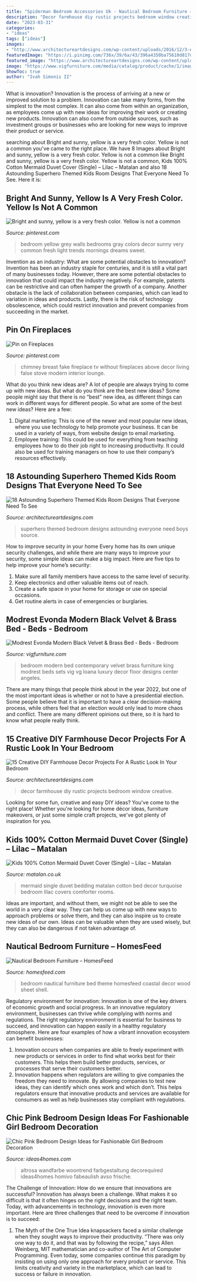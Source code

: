 ```yaml
---
title: "Spiderman Bedroom Accessories Uk - Nautical Bedroom Furniture – Homesfeed"
description: "Decor farmhouse diy rustic projects bedroom window creative"
date: "2023-03-31"
categories:
- "ideas"
tags: ["ideas"]
images:
- "http://www.architectureartdesigns.com/wp-content/uploads/2016/12/3-e1480625976427-630x406.jpg"
featuredImage: "https://i.pinimg.com/736x/39/6a/43/396a4350ba75610d817d2b89d7d5dfdb--chimney-decor-chimney-ideas.jpg"
featured_image: "https://www.architectureartdesigns.com/wp-content/uploads/2017/01/15-Creative-DIY-Farmhouse-Decor-Projects-For-A-Rustic-Look-In-Your-Bedroom-9.jpg"
image: "https://www.vigfurniture.com/media/catalog/product/cache/1/image/1200x/17f82f742ffe127f42dca9de82fb58b1/b/d/bd1819_75444_evonda_black_11-20-2018_hr_01.jpg"
ShowToc: true
author: "Ivah Simonis II"
---
```



What is innovation?
Innovation is the process of arriving at a new or improved solution to a problem. Innovation can take many forms, from the simplest to the most complex. It can also come from within an organization, as employees come up with new ideas for improving their work or creating new products. Innovation can also come from outside sources, such as investment groups or businesses who are looking for new ways to improve their product or service.

	

		
searching about Bright and sunny, yellow is a very fresh color. Yellow is not a common you've came to the right place. We have 8 Images about Bright and sunny, yellow is a very fresh color. Yellow is not a common like Bright and sunny, yellow is a very fresh color. Yellow is not a common, Kids 100% Cotton Mermaid Duvet Cover (Single) – Lilac – Matalan and also 18 Astounding Superhero Themed Kids Room Designs That Everyone Need To See. Here it is:
		
    
## Bright And Sunny, Yellow Is A Very Fresh Color. Yellow Is Not A Common

<img loading=lazy src="https://i.pinimg.com/736x/91/c6/0c/91c60c56ce9ad8e12fc5c353c4ea1645.jpg" onerror="this.onerror=null;this.src='https://tse4.mm.bing.net/th?id=OIP.49a3iqTmJBv6d9e-z8bU_AHaHa&amp;pid=15.1';" alt="Bright and sunny, yellow is a very fresh color. Yellow is not a common">

_Source: pinterest.com_

>bedroom yellow grey walls bedrooms gray colors decor sunny very common fresh light trends mornings dreams sweet. 

	

Invention as an industry: What are some potential obstacles to innovation?
Invention has been an industry staple for centuries, and it is still a vital part of many businesses today. However, there are some potential obstacles to innovation that could impact the industry negatively. For example, patents can be restrictive and can often hamper the growth of a company. Another obstacle is the lack of collaboration between companies, which can lead to variation in ideas and products. Lastly, there is the risk of technology obsolescence, which could restrict innovation and prevent companies from succeeding in the market.

    
## Pin On Fireplaces

<img loading=lazy src="https://i.pinimg.com/736x/39/6a/43/396a4350ba75610d817d2b89d7d5dfdb--chimney-decor-chimney-ideas.jpg" onerror="this.onerror=null;this.src='https://tse1.mm.bing.net/th?id=OIP.JDf-Vkc0FeMCB-bvseflTQAAAA&amp;pid=15.1';" alt="Pin on Fireplaces">

_Source: pinterest.com_

>chimney breast fake fireplace tv without fireplaces above decor living false stove modern interior lounge. 

	

What do you think new ideas are?
A lot of people are always trying to come up with new ideas. But what do you think are the best new ideas? Some people might say that there is no “best” new idea, as different things can work in different ways for different people. So what are some of the best new ideas? Here are a few: 
1) Digital marketing: This is one of the newer and most popular new ideas, where you use technology to help promote your business. It can be used in a variety of ways, from website design to email marketing. 
2) Employee training: This could be used for everything from teaching employees how to do their job right to increasing productivity. It could also be used for training managers on how to use their company’s resources effectively.

    
## 18 Astounding Superhero Themed Kids Room Designs That Everyone Need To See

<img loading=lazy src="http://www.architectureartdesigns.com/wp-content/uploads/2016/12/3-e1480625976427-630x406.jpg" onerror="this.onerror=null;this.src='https://tse4.mm.bing.net/th?id=OIP.zNWeh-REVdVKoiq7mpaG_AHaEx&amp;pid=15.1';" alt="18 Astounding Superhero Themed Kids Room Designs That Everyone Need To See">

_Source: architectureartdesigns.com_

>superhero themed bedroom designs astounding everyone need boys source. 

	

How to improve security in your home
Every home has its own unique security challenges, and while there are many ways to improve your security, some simple ideas can make a big impact. Here are five tips to help improve your home’s security:
1. Make sure all family members have access to the same level of security.
2. Keep electronics and other valuable items out of reach.
3. Create a safe space in your home for storage or use on special occasions.
4. Get routine alerts in case of emergencies or burglaries.

    
## Modrest Evonda Modern Black Velvet &amp; Brass Bed - Beds - Bedroom

<img loading=lazy src="https://www.vigfurniture.com/media/catalog/product/cache/1/image/1200x/17f82f742ffe127f42dca9de82fb58b1/b/d/bd1819_75444_evonda_black_11-20-2018_hr_01.jpg" onerror="this.onerror=null;this.src='https://tse3.mm.bing.net/th?id=OIP.HiJkPzX1O98_9N3iyI6yVgHaFL&amp;pid=15.1';" alt="Modrest Evonda Modern Black Velvet &amp; Brass Bed - Beds - Bedroom">

_Source: vigfurniture.com_

>bedroom modern bed contemporary velvet brass furniture king modrest beds sets vig vg loana luxury decor floor designs center angeles. 

	

There are many things that people think about in the year 2022, but one of the most important ideas is whether or not to have a presidential election. Some people believe that it is important to have a clear decision-making process, while others feel that an election would only lead to more chaos and conflict. There are many different opinions out there, so it is hard to know what people really think.

    
## 15 Creative DIY Farmhouse Decor Projects For A Rustic Look In Your Bedroom

<img loading=lazy src="https://www.architectureartdesigns.com/wp-content/uploads/2017/01/15-Creative-DIY-Farmhouse-Decor-Projects-For-A-Rustic-Look-In-Your-Bedroom-9.jpg" onerror="this.onerror=null;this.src='https://tse3.mm.bing.net/th?id=OIP.fv3A1POfs54fb5Gg872YHwHaKz&amp;pid=15.1';" alt="15 Creative DIY Farmhouse Decor Projects For A Rustic Look In Your Bedroom">

_Source: architectureartdesigns.com_

>decor farmhouse diy rustic projects bedroom window creative. 

	

Looking for some fun, creative and easy DIY ideas? You've come to the right place! Whether you're looking for home décor ideas, furniture makeovers, or just some simple craft projects, we've got plenty of inspiration for you.

    
## Kids 100% Cotton Mermaid Duvet Cover (Single) – Lilac – Matalan

<img loading=lazy src="https://matalan-content.imgix.net/uploads/asset_file/asset_file/160796/1517908385.1811202-S2678592_C504_Main.jpg?ixlib=rails-2.1.4&amp;auto=format%2Ccompress&amp;cs=tinysrgb&amp;w=1000&amp;h=1400&amp;fit=fit&amp;s=349ddd7a003c23c7d4b8f9c01480bb3d" onerror="this.onerror=null;this.src='https://tse4.mm.bing.net/th?id=OIP.n2Z7sQe7vq38kt6-6rIwMAHaKX&amp;pid=15.1';" alt="Kids 100% Cotton Mermaid Duvet Cover (Single) – Lilac – Matalan">

_Source: matalan.co.uk_

>mermaid single duvet bedding matalan cotton bed decor turquoise bedroom lilac covers comforter rooms. 

	

Ideas are important, and without them, we might not be able to see the world in a very clear way. They can help us come up with new ways to approach problems or solve them, and they can also inspire us to create new ideas of our own. Ideas can be valuable when they are used wisely, but they can also be dangerous if not taken advantage of.

    
## Nautical Bedroom Furniture – HomesFeed

<img loading=lazy src="https://homesfeed.com/wp-content/uploads/2016/02/Nautical-Bedroom-Furniture-Decoration-With-Blue-Sea-Theme-On-Bed-And-White-Fruniture-On-Bed-Frame-And-Side-Table.jpg" onerror="this.onerror=null;this.src='https://tse4.mm.bing.net/th?id=OIP.uddliBIo35mvrKoinL4_8wHaHO&amp;pid=15.1';" alt="Nautical Bedroom Furniture – HomesFeed">

_Source: homesfeed.com_

>bedroom nautical furniture bed theme homesfeed coastal decor wood sheet shell. 

	

Regulatory environment for innovation:
Innovation is one of the key drivers of economic growth and social progress. In an innovative regulatory environment, businesses can thrive while complying with norms and regulations. The right regulatory environment is essential for business to succeed, and innovation can happen easily in a healthy regulatory atmosphere. Here are four examples of how a vibrant innovation ecosystem can benefit businesses: 
1) Innovation occurs when companies are able to freely experiment with new products or services in order to find what works best for their customers. This helps them build better products, services, or processes that serve their customers better.
2) Innovation happens when regulators are willing to give companies the freedom they need to innovate. By allowing companies to test new ideas, they can identify which ones work and which don’t. This helps regulators ensure that innovative products and services are available for consumers as well as help businesses stay compliant with regulations.

    
## Chic Pink Bedroom Design Ideas For Fashionable Girl Bedroom Decoration

<img loading=lazy src="https://www.ideas4homes.com/wp-content/uploads/2015/12/Lovely-Accessory-with-Pure-White-Color-in-Pink-Bedroom-Desaign-Ideas-with-Circle-Mirror.jpg" onerror="this.onerror=null;this.src='https://tse3.mm.bing.net/th?id=OIP.Z3wM3Q2RZdPkU8zT_My2fQHaHa&amp;pid=15.1';" alt="Chic Pink Bedroom Design Ideas for Fashionable Girl Bedroom Decoration">

_Source: ideas4homes.com_

>altrosa wandfarbe woontrend farbgestaltung decorequired ideas4homes homivo fabeaulish avso frische. 

	

The Challenge of Innovation: How do we ensure that innovations are successful?
Innovation has always been a challenge. What makes it so difficult is that it often hinges on the right decisions and the right team. Today, with advancements in technology, innovation is even more important. Here are three challenges that need to be overcome if innovation is to succeed:
1. The Myth of the One True Idea
 knapsackers faced a similar challenge when they sought ways to improve their productivity. “There was only one way to do it, and that was by following the recipe,” says Allen Weinberg, MIT mathematician and co-author of The Art of Computer Programming. Even today, some companies continue this paradigm by insisting on using only one approach for every product or service. This limits creativity and variety in the marketplace, which can lead to success or failure in innovation.


